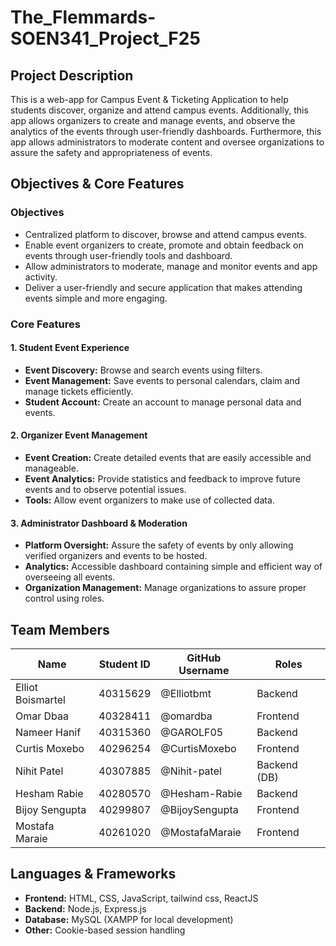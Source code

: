 # The_Flemmards-SOEN341_Project_F25

## Project Description
This is a web-app for Campus Event & Ticketing Application to help students discover, organize and attend campus events. Additionally, this app allows organizers to create and manage events, and observe the analytics of the events through user-friendly dashboards. Furthermore, this app allows administrators to moderate content and oversee organizations to assure the safety and appropriateness of events.

## Objectives & Core Features

### Objectives
- Centralized platform to discover, browse and attend campus events.
- Enable event organizers to create, promote and obtain feedback on events through user-friendly tools and dashboard.
- Allow administrators to moderate, manage and monitor events and app activity.
- Deliver a user-friendly and secure application that makes attending events simple and more engaging.

### Core Features

#### 1. Student Event Experience
- **Event Discovery:** Browse and search events using filters.
- **Event Management:** Save events to personal calendars, claim and manage tickets efficiently.
- **Student Account:** Create an account to manage personal data and events.

#### 2. Organizer Event Management
- **Event Creation:** Create detailed events that are easily accessible and manageable.
- **Event Analytics:** Provide statistics and feedback to improve future events and to observe potential issues.
- **Tools:** Allow event organizers to make use of collected data.

#### 3. Administrator Dashboard & Moderation
- **Platform Oversight:** Assure the safety of events by only allowing verified organizers and events to be hosted.
- **Analytics:** Accessible dashboard containing simple and efficient way of overseeing all events.
- **Organization Management:** Manage organizations to assure proper control using roles.
  
## Team Members
| Name | Student ID | GitHub Username | Roles |
|------|------------|-----------------|-------------|
| Elliot Boismartel | 40315629 | @Elliotbmt | Backend |
| Omar Dbaa | 40328411 | @omardba | Frontend |
| Nameer Hanif | 40315360 | @GAROLF05 | Backend |
| Curtis Moxebo | 40296254 | @CurtisMoxebo | Frontend |
| Nihit Patel | 40307885 | @Nihit-patel | Backend (DB)|
| Hesham Rabie | 40280570 | @Hesham-Rabie | Backend |
| Bijoy Sengupta | 40299807 | @BijoySengupta | Frontend |
| Mostafa Maraie | 40261020 | @MostafaMaraie | Frontend |

## Languages & Frameworks
- **Frontend:** HTML, CSS, JavaScript, tailwind css, ReactJS
- **Backend:** Node.js, Express.js
- **Database:** MySQL (XAMPP for local development)
- **Other:** Cookie-based session handling
